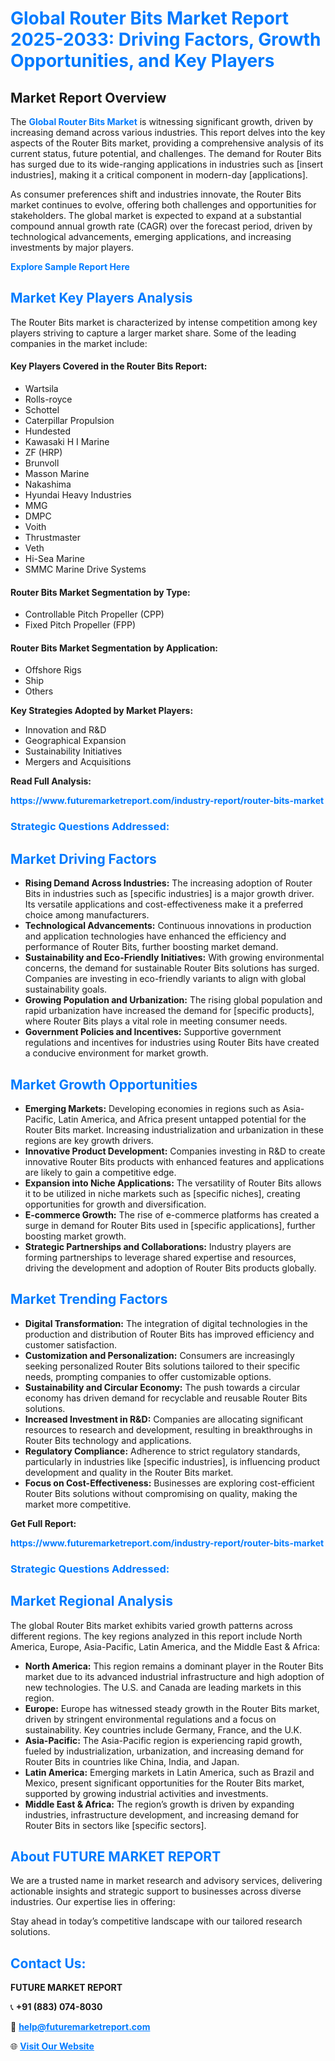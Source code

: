 <h1 style="color: #007BFF;">Global Router Bits Market Report 2025-2033: Driving Factors, Growth Opportunities, and Key Players</h1>

<section id="overview">
<h2>Market Report Overview</h2>
<p>The <a href="https://www.futuremarketreport.com/industry-report/router-bits-market" style="color: #007BFF; text-decoration: none;"><strong>Global Router Bits Market</strong></a> is witnessing significant growth, driven by increasing demand across various industries. This report delves into the key aspects of the Router Bits market, providing a comprehensive analysis of its current status, future potential, and challenges. The demand for Router Bits has surged due to its wide-ranging applications in industries such as [insert industries], making it a critical component in modern-day [applications].</p>
<p>As consumer preferences shift and industries innovate, the Router Bits market continues to evolve, offering both challenges and opportunities for stakeholders. The global market is expected to expand at a substantial compound annual growth rate (CAGR) over the forecast period, driven by technological advancements, emerging applications, and increasing investments by major players.</p>
</section>

<section id="overview">
<p><a href="https://www.futuremarketreport.com/request-sample/reportId=37657" style="color: #007BFF; text-decoration: none;"><strong>Explore Sample Report Here</strong></a></p>
</section>

<section id="key-players">
<h2 style="color: #007BFF;">Market Key Players Analysis</h2>
<p>The Router Bits market is characterized by intense competition among key players striving to capture a larger market share. Some of the leading companies in the market include:</p>
<h4>Key Players Covered in the Router Bits Report:</h4>
<ul><li>Wartsila</li><li>Rolls-royce</li><li>Schottel</li><li>Caterpillar Propulsion</li><li>Hundested</li><li>Kawasaki H I Marine</li><li>ZF (HRP)</li><li>Brunvoll</li><li>Masson Marine</li><li>Nakashima</li><li>Hyundai Heavy Industries</li><li>MMG</li><li>DMPC</li><li>Voith</li><li>Thrustmaster</li><li>Veth</li><li>Hi-Sea Marine</li><li>SMMC Marine Drive Systems</li></ul>
<h4>Router Bits Market Segmentation by Type:</h4>
<ul><li>Controllable Pitch Propeller (CPP)</li><li>Fixed Pitch Propeller (FPP)</li></ul>

<h4>Router Bits Market Segmentation by Application:</h4>
<ul><li>Offshore Rigs</li><li>Ship</li><li>Others</li></ul>
<p><strong>Key Strategies Adopted by Market Players:</strong></p>
<ul>
<li>Innovation and R&D</li>
<li>Geographical Expansion</li>
<li>Sustainability Initiatives</li>
<li>Mergers and Acquisitions</li>
</ul>
</section>

<section>
<p><strong>Read Full Analysis: </strong></p><a href="https://www.futuremarketreport.com/industry-report/router-bits-market" style="color: #007BFF; text-decoration: none;"><strong>https://www.futuremarketreport.com/industry-report/router-bits-market</strong></a>
<h3 style="color: #007BFF;">Strategic Questions Addressed:</h3>
</section>

<section id="driving-factors">
<h2 style="color: #007BFF;">Market Driving Factors</h2>
<ul>
<li><strong>Rising Demand Across Industries:</strong> The increasing adoption of Router Bits in industries such as [specific industries] is a major growth driver. Its versatile applications and cost-effectiveness make it a preferred choice among manufacturers.</li>
<li><strong>Technological Advancements:</strong> Continuous innovations in production and application technologies have enhanced the efficiency and performance of Router Bits, further boosting market demand.</li>
<li><strong>Sustainability and Eco-Friendly Initiatives:</strong> With growing environmental concerns, the demand for sustainable Router Bits solutions has surged. Companies are investing in eco-friendly variants to align with global sustainability goals.</li>
<li><strong>Growing Population and Urbanization:</strong> The rising global population and rapid urbanization have increased the demand for [specific products], where Router Bits plays a vital role in meeting consumer needs.</li>
<li><strong>Government Policies and Incentives:</strong> Supportive government regulations and incentives for industries using Router Bits have created a conducive environment for market growth.</li>
</ul>
</section>

<section id="growth-opportunities">
<h2 style="color: #007BFF;">Market Growth Opportunities</h2>
<ul>
<li><strong>Emerging Markets:</strong> Developing economies in regions such as Asia-Pacific, Latin America, and Africa present untapped potential for the Router Bits market. Increasing industrialization and urbanization in these regions are key growth drivers.</li>
<li><strong>Innovative Product Development:</strong> Companies investing in R&D to create innovative Router Bits products with enhanced features and applications are likely to gain a competitive edge.</li>
<li><strong>Expansion into Niche Applications:</strong> The versatility of Router Bits allows it to be utilized in niche markets such as [specific niches], creating opportunities for growth and diversification.</li>
<li><strong>E-commerce Growth:</strong> The rise of e-commerce platforms has created a surge in demand for Router Bits used in [specific applications], further boosting market growth.</li>
<li><strong>Strategic Partnerships and Collaborations:</strong> Industry players are forming partnerships to leverage shared expertise and resources, driving the development and adoption of Router Bits products globally.</li>
</ul>
</section>

<section id="trending-factors">
<h2 style="color: #007BFF;">Market Trending Factors</h2>
<ul>
<li><strong>Digital Transformation:</strong> The integration of digital technologies in the production and distribution of Router Bits has improved efficiency and customer satisfaction.</li>
<li><strong>Customization and Personalization:</strong> Consumers are increasingly seeking personalized Router Bits solutions tailored to their specific needs, prompting companies to offer customizable options.</li>
<li><strong>Sustainability and Circular Economy:</strong> The push towards a circular economy has driven demand for recyclable and reusable Router Bits solutions.</li>
<li><strong>Increased Investment in R&D:</strong> Companies are allocating significant resources to research and development, resulting in breakthroughs in Router Bits technology and applications.</li>
<li><strong>Regulatory Compliance:</strong> Adherence to strict regulatory standards, particularly in industries like [specific industries], is influencing product development and quality in the Router Bits market.</li>
<li><strong>Focus on Cost-Effectiveness:</strong> Businesses are exploring cost-efficient Router Bits solutions without compromising on quality, making the market more competitive.</li>
</ul>
</section>

<section>
<p><strong>Get Full Report: </strong></p><a href="https://www.futuremarketreport.com/industry-report/router-bits-market" style="color: #007BFF; text-decoration: none;"><strong>https://www.futuremarketreport.com/industry-report/router-bits-market</strong></a>
<h3 style="color: #007BFF;">Strategic Questions Addressed:</h3>
</section>


<section id="regional-analysis">
<h2 style="color: #007BFF;">Market Regional Analysis</h2>
<p>The global Router Bits market exhibits varied growth patterns across different regions. The key regions analyzed in this report include North America, Europe, Asia-Pacific, Latin America, and the Middle East & Africa:</p>
<ul>
<li><strong>North America:</strong> This region remains a dominant player in the Router Bits market due to its advanced industrial infrastructure and high adoption of new technologies. The U.S. and Canada are leading markets in this region.</li>
<li><strong>Europe:</strong> Europe has witnessed steady growth in the Router Bits market, driven by stringent environmental regulations and a focus on sustainability. Key countries include Germany, France, and the U.K.</li>
<li><strong>Asia-Pacific:</strong> The Asia-Pacific region is experiencing rapid growth, fueled by industrialization, urbanization, and increasing demand for Router Bits in countries like China, India, and Japan.</li>
<li><strong>Latin America:</strong> Emerging markets in Latin America, such as Brazil and Mexico, present significant opportunities for the Router Bits market, supported by growing industrial activities and investments.</li>
<li><strong>Middle East & Africa:</strong> The region’s growth is driven by expanding industries, infrastructure development, and increasing demand for Router Bits in sectors like [specific sectors].</li>
</ul>
</section>

<footer>
<h2 style="color: #007BFF;">About FUTURE MARKET REPORT</h2>
<p>We are a trusted name in market research and advisory services, delivering actionable insights and strategic support to businesses across diverse industries. Our expertise lies in offering:</p>

<p>Stay ahead in today’s competitive landscape with our tailored research solutions.</p>

<h2 style="color: #007BFF;">Contact Us:</h2>
<p><strong>FUTURE MARKET REPORT</strong></p>
<p>📞 <strong>+91 (883) 074-8030</strong></p>
<p>📧 <strong><a href="mailto:help@futuremarketreport.com" style="color: #007BFF;">help@futuremarketreport.com</a></strong></p>
<p>🌐 <strong><a href="https://www.futuremarketreport.com/" style="color: #007BFF;">Visit Our Website</a></strong></p>
</footer>